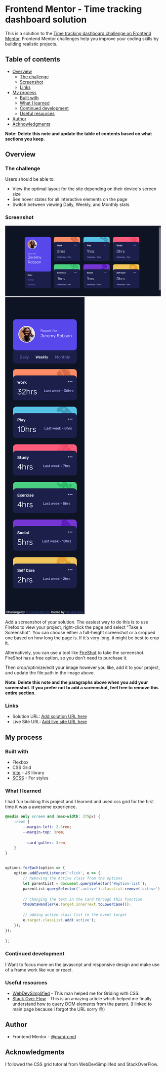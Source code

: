# Frontend Mentor - Time tracking dashboard solution

This is a solution to the [Time tracking dashboard challenge on Frontend Mentor](https://www.frontendmentor.io/challenges/time-tracking-dashboard-UIQ7167Jw). Frontend Mentor challenges help you improve your coding skills by building realistic projects.

## Table of contents

-   [Overview](#overview)
    -   [The challenge](#the-challenge)
    -   [Screenshot](#screenshot)
    -   [Links](#links)
-   [My process](#my-process)
    -   [Built with](#built-with)
    -   [What I learned](#what-i-learned)
    -   [Continued development](#continued-development)
    -   [Useful resources](#useful-resources)
-   [Author](#author)
-   [Acknowledgments](#acknowledgments)

**Note: Delete this note and update the table of contents based on what sections you keep.**

## Overview

### The challenge

Users should be able to:

-   View the optimal layout for the site depending on their device's screen size
-   See hover states for all interactive elements on the page
-   Switch between viewing Daily, Weekly, and Monthly stats

### Screenshot

![](./screenshots/Desktop.png)
![](./screenshots/Mobile.png)

Add a screenshot of your solution. The easiest way to do this is to use Firefox to view your project, right-click the page and select "Take a Screenshot". You can choose either a full-height screenshot or a cropped one based on how long the page is. If it's very long, it might be best to crop it.

Alternatively, you can use a tool like [FireShot](https://getfireshot.com/) to take the screenshot. FireShot has a free option, so you don't need to purchase it.

Then crop/optimize/edit your image however you like, add it to your project, and update the file path in the image above.

**Note: Delete this note and the paragraphs above when you add your screenshot. If you prefer not to add a screenshot, feel free to remove this entire section.**

### Links

-   Solution URL: [Add solution URL here](https://github.com/mani-cmd/time-tracking-dashboard)
-   Live Site URL: [Add live site URL here](https://time-tracking-dashboard-git-master-mani-cmd.vercel.app/)

## My process

### Built with

-   Flexbox
-   CSS Grid
-   [Vite](https://vitejs.dev/) - JS library
-   [SCSS](https://sass-lang.com/) - For styles

### What I learned

I had fun building this project and I learned and used css grid for the first time it was a awesome experience.

```css
@media only screen and (max-width: 375px) {
    :root {
        --margin-left: 2.5rem;
        --margin-top: 3rem;

        --card-gutter: 3rem;
    }
}
```

```js

options.forEach(option => {
    option.addEventListener('click', e => {
        // Removing the Active class from the options
        let parentList = document.querySelector('#option-list');
        parentList.querySelector('.active').classList.remove('active');

        // Changing the text in the Card through this function
        theDataHandler(e.target.innerText.toLowerCase());

        // adding active class list to the event target
        e.target.classList.add('active');
    });
});

};
```

### Continued development

I Want to focus more on the javascript and responsive design and make use of a frame work like vue or react.

### Useful resources

-   [WebDevSimplified](https://www.youtube.com/c/WebDevSimplified) - This man helped me for Griding with CSS.
-   [Stack Over Flow](https://stackoverflow.com/) - This is an amazing article which helped me finally understand how to query DOM elements from the parent. (I linked to main page because i forgot the URL sorry 😞)

## Author

-   Frontend Mentor - [@mani-cmd](https://www.frontendmentor.io/profile/mani-cmd)

## Acknowledgments

I followed the CSS grid tutorial from WebDevSimpilifed and StackOverFlow.
